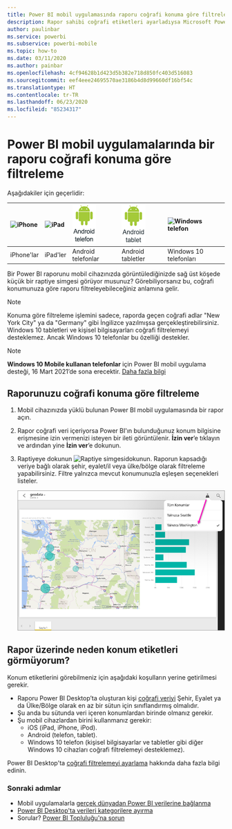 ```yaml
---
title: Power BI mobil uygulamasında raporu coğrafi konuma göre filtreleme
description: Rapor sahibi coğrafi etiketleri ayarladıysa Microsoft Power BI mobil uygulamalarında bir raporu coğrafi konumunuza göre nasıl filtreleyebileceğinizi öğrenin.
author: paulinbar
ms.service: powerbi
ms.subservice: powerbi-mobile
ms.topic: how-to
ms.date: 03/11/2020
ms.author: painbar
ms.openlocfilehash: 4cf94628b1d423d5b382e718d850fc403d516083
ms.sourcegitcommit: eef4eee24695570ae3186b4d8d99660df16bf54c
ms.translationtype: HT
ms.contentlocale: tr-TR
ms.lasthandoff: 06/23/2020
ms.locfileid: "85234317"
---
```

# <a name="filter-a-report-by-geographic-location-in-the-power-bi-mobile-apps"></a>Power BI mobil uygulamalarında bir raporu coğrafi konuma göre filtreleme
Aşağıdakiler için geçerlidir:

| ![iPhone](./media/mobile-apps-geographic-filtering/iphone-logo-50-px.png) | ![iPad](./media/mobile-apps-geographic-filtering/ipad-logo-50-px.png) | ![Android telefon](./media/mobile-apps-geographic-filtering/android-phone-logo-50-px.png) | ![Android tablet](./media/mobile-apps-view-dashboard/android-tablet-logo-50-px.png) | ![Windows telefon](./media/mobile-apps-geographic-filtering/win-10-logo-50-px.png) |
|:--- |:--- |:--- |:--- |:--- |
| iPhone'lar |iPad'ler |Android telefonlar |Android tabletler |Windows 10 telefonları |

Bir Power BI raporunu mobil cihazınızda görüntülediğinizde sağ üst köşede küçük bir raptiye simgesi görüyor musunuz? Görebiliyorsanız bu, coğrafi konumunuza göre raporu filtreleyebileceğiniz anlamına gelir.

> [!NOTE]
> Konuma göre filtreleme işlemini sadece, raporda geçen coğrafi adlar "New York City" ya da "Germany" gibi İngilizce yazılmışsa gerçekleştirebilirsiniz. Windows 10 tabletleri ve kişisel bilgisayarları coğrafi filtrelemeyi desteklemez. Ancak Windows 10 telefonlar bu özelliği destekler.

>[!NOTE]
>**Windows 10 Mobile kullanan telefonlar** için Power BI mobil uygulama desteği, 16 Mart 2021’de sona erecektir. [Daha fazla bilgi ](https://go.microsoft.com/fwlink/?linkid=2121400)

## <a name="filter-your-report-by-your-geographic-location"></a>Raporunuzu coğrafi konuma göre filtreleme
1. Mobil cihazınızda yüklü bulunan Power BI mobil uygulamasında bir rapor açın.
2. Rapor coğrafi veri içeriyorsa Power BI'ın bulunduğunuz konum bilgisine erişmesine izin vermenizi isteyen bir ileti görüntülenir. **İzin ver**’e tıklayın ve ardından yine **İzin ver**’e dokunun.
3. Raptiyeye dokunun ![Raptiye simgesi](./media/mobile-apps-geographic-filtering/power-bi-mobile-geo-icon.png)dokunun. Raporun kapsadığı veriye bağlı olarak şehir, eyalet/il veya ülke/bölge olarak filtreleme yapabilirsiniz. Filtre yalnızca mevcut konumunuzla eşleşen seçenekleri listeler.
   
    ![Raptiye filtresi](./media/mobile-apps-geographic-filtering/power-bi-mobile-geo-map-set-filter.png)

## <a name="why-dont-i-see-location-tags-on-a-report"></a>Rapor üzerinde neden konum etiketleri görmüyorum?
Konum etiketlerini görebilmeniz için aşağıdaki koşulların yerine getirilmesi gerekir. 

* Raporu Power BI Desktop’ta oluşturan kişi [coğrafi veriyi](../../transform-model/desktop-mobile-geofiltering.md) Şehir, Eyalet ya da Ülke/Bölge olarak en az bir sütun için sınıflandırmış olmalıdır.
* Şu anda bu sütunda veri içeren konumlardan birinde olmanız gerekir.
* Şu mobil cihazlardan birini kullanmanız gerekir:
  * iOS (iPad, iPhone, iPod).
  * Android (telefon, tablet).
  * Windows 10 telefon (kişisel bilgisayarlar ve tabletler gibi diğer Windows 10 cihazları coğrafi filtrelemeyi desteklemez).

Power BI Desktop'ta [coğrafi filtrelemeyi ayarlama](../../transform-model/desktop-mobile-geofiltering.md) hakkında daha fazla bilgi edinin.

### <a name="next-steps"></a>Sonraki adımlar
* Mobil uygulamalarla [gerçek dünyadan Power BI verilerine bağlanma](mobile-apps-data-in-real-world-context.md)
* [Power BI Desktop'ta verileri kategorilere ayırma](../../transform-model/desktop-data-categorization.md) 
* Sorular? [Power BI Topluluğu'na sorun](https://community.powerbi.com/)
